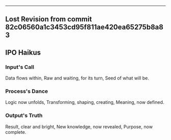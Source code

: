 

---

## Lost Revision from commit 82c06560a1c3453cd95f811ae420ea65275b8a83

## IPO Haikus

### Input's Call
Data flows within,
Raw and waiting, for its turn,
Seed of what will be.

### Process's Dance
Logic now unfolds,
Transforming, shaping, creating,
Meaning, now defined.

### Output's Truth
Result, clear and bright,
New knowledge, now revealed,
Purpose, now complete.
